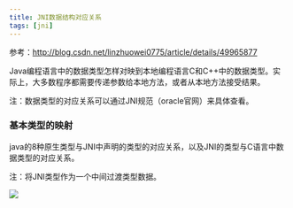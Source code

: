 ```yaml
---
title: JNI数据结构对应关系
tags: [jni]
---
```


参考：http://blog.csdn.net/linzhuowei0775/article/details/49965877

Java编程语言中的数据类型怎样对映到本地编程语言C和C++中的数据类型。实际上，大多数程序都需要传递参数给本地方法，或者从本地方法接受结果。

注：数据类型的对应关系可以通过JNI规范（oracle官网）来具体查看。

### 基本类型的映射

java的8种原生类型与JNI中声明的类型的对应关系，以及JNI的类型与C语言中数据类型的对应关系。

注：将JNI类型作为一个中间过渡类型数据。

![](/images/middleware/jni/cygwin/jni-data-type.png)